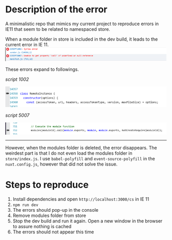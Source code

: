 # Description of the error
A minimalistic repo that mimics my current project to reproduce errors in IE11 that seem to be related to namespaced store.

When a module folder in store is included in the dev build, it leads to the current error in IE 11.
![alt text](/static/error.png)


These errors expand to followings.


_script 1002_

![script 1002](/static/script1002.png)


_script 5007_

![script 1002](/static/script5007.png)

___

However, when the modules folder is deleted, the error disappears. The weirdest part is that I do not even load the modules folder in `store/index.js`.
I use `babel-polyfill` and `event-source-polyfill` in the `nuxt.config.js`, however that did not solve the issue.


# Steps to reproduce
1. Install dependencies and open `http://localhost:3000/cs` in IE 11
2. `npm run dev`
3. The errors should pop-up in the console
4. Remove modules folder from store
5. Stop the dev build and run it again. Open a new window in the browser to assure nothing is cached
6. The errors should not appear this time 
